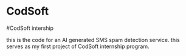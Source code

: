 # CodSoft
#CodSoft intership

this is the code for an AI generated SMS spam detection service.
this serves as my first project of CodSoft internship program.
